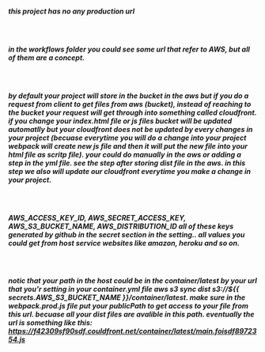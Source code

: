 ##### this project has no any production url

<br>

##### in the workflows folder you could see some url that refer to AWS, but all of them are a concept.

<br>

##### by default your project will store in the bucket in the aws but if you do a request from client to get files from aws (bucket), instead of reaching to the bucket your request will get through into something called cloudfront. if you change your index.html file or js files bucket will be updated automatlly but your cloudfront does not be updated by every changes in your project (becuase everytime you will do a change into your project webpack will create new js file and then it will put the new file into your html file as scritp file). your could do manually in the aws or adding a step in the yml file. see the step after storing dist file in the aws. in this step we also will update our cloudfront everytime you make a change in your project.

<br>

##### **AWS_ACCESS_KEY_ID**, **AWS_SECRET_ACCESS_KEY**, **AWS_S3_BUCKET_NAME**, **AWS_DISTRIBUTION_ID** all of these keys generated by github in the secret section in the setting.. all values you could get from host service websites like amazon, heroku and so on.

<br>

##### notic that your path in the host could be in the container/latest by your url that you'r setting in your container.yml file **aws s3 sync dist s3://${{ secrets.AWS_S3_BUCKET_NAME }}/container/latest**. make sure in the webpack.prod.js file put your publicPath to get access to your file from this url. becuase all your dist files are avalible in this path. eventually the url is something like this: **https://f42309sf90sdf.couldfront.net/container/latest/main.foisdf8972354.js**

<br>

